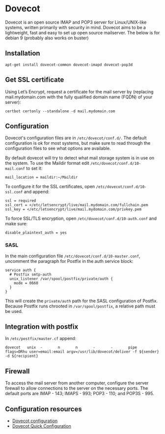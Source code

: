 # Dovecot

Dovecot is an open source IMAP and POP3 server for Linux/UNIX-like systems, written primarily with security in mind. 
Dovecot aims to be a lightweight, fast and easy to set up open source mailserver. The below is for debian 9 (probably 
also works on buster)

## Installation 

    apt-get install dovecot-common dovecot-imapd dovecot-pop3d

## Get SSL certificate

Using Let’s Encrypt, request a certificate for the mail server by (replacing mail.mydomain.com with the fully qualified domain name (FQDN) of your server):

    certbot certonly --standalone -d mail.mydomain.com

## Configuration

Dovecot's configuration files are in `/etc/dovecot/conf.d/`. The default configuration is ok for most systems, but make sure to read through the configuration files to see what options are available. 

By default dovecot will try to detect what mail storage system is in use on the system. To use the Maildir format edit `/etc/dovecot/conf.d/10-mail.conf` to set it:
    
    mail_location = maildir:~/Maildir

To configure it for the SSL certificates, open `/etc/dovecot/conf.d/10-ssl.conf` and append:

```text
ssl = required
ssl_cert = </etc/letsencrypt/live/mail.mydomain.com/fullchain.pem
ssl_key = </etc/letsencrypt/live/mail.mydomain.com/privkey.pem
```


To force SSL/TLS encryption, open `/etc/dovecot/conf.d/10-auth.conf` and make sure:

    disable_plaintext_auth = yes

### SASL
In the main configuration file `/etc/dovecot/conf.d/10-master.conf`, uncomment the paragraph for Postfix in the auth service block:

```text
service auth {
  # Postfix smtp-auth
  unix_listener /var/spool/postfix/private/auth {
    mode = 0660
  }
}
```

This will create the `private/auth` path for the SASL configuration of Postfix. Because Postfix runs chrooted in `/var/spool/postfix`, a relative path must be used.

## Integration with postfix

In `/etc/postfix/master.cf` append:

```text
dovecot   unix  -       n       n       -       -       pipe
flags=DRhu user=email:email argv=/usr/lib/dovecot/deliver -f ${sender} -d ${recipient}
```
  
## Firewall

To access the mail server from another computer, configure the server firewall to allow connections to the server on the necessary ports. The default ports are IMAP - 143; IMAPS - 993; POP3 - 110; and POP3S - 995.

## Configuration resources

* [Dovecot configuration](https://wiki2.dovecot.org/#Dovecot_configuration)
* [Dovecot Quick Configuration](https://wiki2.dovecot.org/QuickConfiguration)

